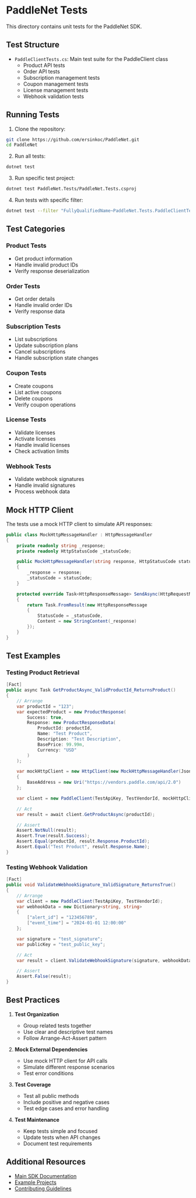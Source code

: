 # PaddleNet Tests

This directory contains unit tests for the PaddleNet SDK.

## Test Structure

- `PaddleClientTests.cs`: Main test suite for the PaddleClient class
  - Product API tests
  - Order API tests
  - Subscription management tests
  - Coupon management tests
  - License management tests
  - Webhook validation tests

## Running Tests

1. Clone the repository:
```bash
git clone https://github.com/ersinkoc/PaddleNet.git
cd PaddleNet
```

2. Run all tests:
```bash
dotnet test
```

3. Run specific test project:
```bash
dotnet test PaddleNet.Tests/PaddleNet.Tests.csproj
```

4. Run tests with specific filter:
```bash
dotnet test --filter "FullyQualifiedName~PaddleNet.Tests.PaddleClientTests"
```

## Test Categories

### Product Tests
- Get product information
- Handle invalid product IDs
- Verify response deserialization

### Order Tests
- Get order details
- Handle invalid order IDs
- Verify response data

### Subscription Tests
- List subscriptions
- Update subscription plans
- Cancel subscriptions
- Handle subscription state changes

### Coupon Tests
- Create coupons
- List active coupons
- Delete coupons
- Verify coupon operations

### License Tests
- Validate licenses
- Activate licenses
- Handle invalid licenses
- Check activation limits

### Webhook Tests
- Validate webhook signatures
- Handle invalid signatures
- Process webhook data

## Mock HTTP Client

The tests use a mock HTTP client to simulate API responses:

```csharp
public class MockHttpMessageHandler : HttpMessageHandler
{
    private readonly string _response;
    private readonly HttpStatusCode _statusCode;

    public MockHttpMessageHandler(string response, HttpStatusCode statusCode = HttpStatusCode.OK)
    {
        _response = response;
        _statusCode = statusCode;
    }

    protected override Task<HttpResponseMessage> SendAsync(HttpRequestMessage request, CancellationToken cancellationToken)
    {
        return Task.FromResult(new HttpResponseMessage
        {
            StatusCode = _statusCode,
            Content = new StringContent(_response)
        });
    }
}
```

## Test Examples

### Testing Product Retrieval

```csharp
[Fact]
public async Task GetProductAsync_ValidProductId_ReturnsProduct()
{
    // Arrange
    var productId = "123";
    var expectedProduct = new ProductResponse(
        Success: true,
        Response: new ProductResponseData(
            ProductId: productId,
            Name: "Test Product",
            Description: "Test Description",
            BasePrice: 99.99m,
            Currency: "USD"
        )
    );

    var mockHttpClient = new HttpClient(new MockHttpMessageHandler(JsonSerializer.Serialize(expectedProduct)))
    {
        BaseAddress = new Uri("https://vendors.paddle.com/api/2.0")
    };

    var client = new PaddleClient(TestApiKey, TestVendorId, mockHttpClient);

    // Act
    var result = await client.GetProductAsync(productId);

    // Assert
    Assert.NotNull(result);
    Assert.True(result.Success);
    Assert.Equal(productId, result.Response.ProductId);
    Assert.Equal("Test Product", result.Response.Name);
}
```

### Testing Webhook Validation

```csharp
[Fact]
public void ValidateWebhookSignature_ValidSignature_ReturnsTrue()
{
    // Arrange
    var client = new PaddleClient(TestApiKey, TestVendorId);
    var webhookData = new Dictionary<string, string>
    {
        ["alert_id"] = "123456789",
        ["event_time"] = "2024-01-01 12:00:00"
    };

    var signature = "test_signature";
    var publicKey = "test_public_key";

    // Act
    var result = client.ValidateWebhookSignature(signature, webhookData, publicKey);

    // Assert
    Assert.False(result);
}
```

## Best Practices

1. **Test Organization**
   - Group related tests together
   - Use clear and descriptive test names
   - Follow Arrange-Act-Assert pattern

2. **Mock External Dependencies**
   - Use mock HTTP client for API calls
   - Simulate different response scenarios
   - Test error conditions

3. **Test Coverage**
   - Test all public methods
   - Include positive and negative cases
   - Test edge cases and error handling

4. **Test Maintenance**
   - Keep tests simple and focused
   - Update tests when API changes
   - Document test requirements

## Additional Resources

- [Main SDK Documentation](../README.md)
- [Example Projects](../PaddleNet.Examples/README.md)
- [Contributing Guidelines](../CONTRIBUTING.md) 